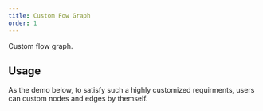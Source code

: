 ```yaml
---
title: Custom Fow Graph
order: 1
---
```


Custom flow graph.

## Usage

As the demo below, to satisfy such a highly customized requirments, users can custom nodes and edges by themself.
